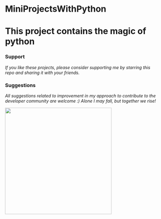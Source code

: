 # MiniProjectsWithPython
# This project contains the magic of python
 
### Support
*If you like these projects, please consider supporting me by starring this repo and sharing it with your friends.*

### Suggestions
*All suggestions related to improvement in my approach to contribute to the developer community are welcome :)*
*Alone I may fall, but together we rise!*

<img src= "https://clipartstation.com/wp-content/uploads/2017/11/group-work-clipart-4.jpg" width="350">
